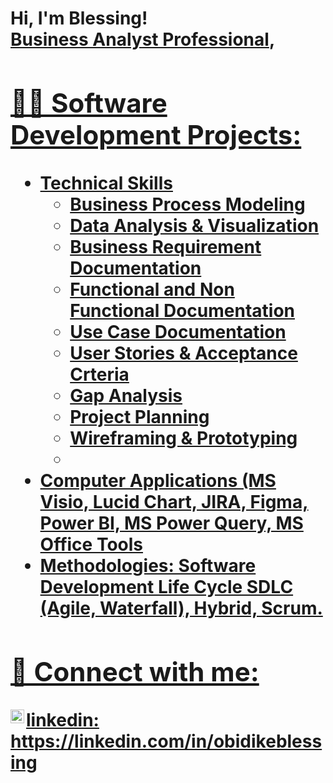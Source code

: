 <h1>Hi, I'm Blessing! <br/><a href="https://github.com/Blessing1-bit">Business Analyst Professional</a>, <a href="https://www.linkedin.com/in/obidikeblessing/">
<h2>👨‍💻 Software Development Projects:</h2>

- <b>Technical Skills </b>
  - Business Process Modeling 
  - Data Analysis & Visualization
  - Business Requirement Documentation
  - Functional and Non Functional Documentation
  - Use Case Documentation
  - User Stories & Acceptance Crteria
  - Gap Analysis
  - Project Planning
  - Wireframing & Prototyping
  - 
- <b>Computer Applications (MS Visio, Lucid Chart, JIRA, Figma, Power BI, MS Power Query, MS Office Tools</b>
- <b>Methodologies: Software Development Life Cycle SDLC (Agile, Waterfall), Hybrid, Scrum.</b>

<h2> 🤳 Connect with me:</h2>
<img align="left" alt="Blessing Obidike | LinkedIn" width="22px" src="https://cdn.jsdelivr.net/npm/simple-icons@v3/icons/linkedin.svg" />linkedin: https://linkedin.com/in/obidikeblessing

<!--
**Obidike Blessing** is a ✨ _special_ ✨ repository because its `README.md` (this file) appears on your GitHub profile.

Here are some ideas to get you started:

- 🌱 I’m currently learning Generative AI for Business Leaders 
